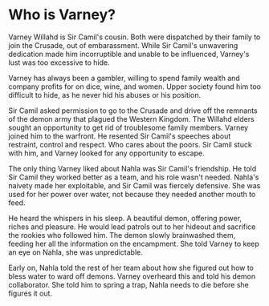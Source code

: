 # Who is Varney?
Varney Willahd is Sir Camil's cousin. Both were dispatched by their family to join the Crusade, out of embarassment.
While Sir Camil's unwavering dedication made him incorruptible and unable to be influenced, Varney's lust was too excessive to hide.

Varney has always been a gambler, willing to spend family wealth and company profits for on dice, wine, and women. Upper society found him too difficult to hide, as he never hid his abuses or his position.

Sir Camil asked permission to go to the Crusade and drive off the remnants of the demon army that plagued the Western Kingdom. The Willahd elders sought an opportunity to get rid of troublesome family members. Varney joined him to the warfront. He resented Sir Camil's speeches about restraint, control and respect. Who cares about the poors. Sir Camil stuck with him, and Varney looked for any opportunity to escape.

The only thing Varney liked about Nahla was Sir Camil's friendship. He told Sir Camil they worked better as a team, and his role wasn't needed. Nahla's naivety made her exploitable, and Sir Camil was fiercely defensive. She was used for her power over water, not because they needed another mouth to feed.

He heard the whispers in his sleep. A beautiful demon, offering power, riches and pleasure. He would lead patrols out to her hideout and sacrifice the rookies who followed him. The demon slowly brainwashed them, feeding her all the information on the encampment. She told Varney to keep an eye on Nahla, she was unpredictable.

Early on, Nahla told the rest of her team about how she figured out how to bless water to ward off demons. Varney overheard this and told his demon collaborator. She told him to spring a trap, Nahla needs to die before she figures it out.
